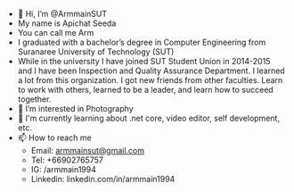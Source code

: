 - 👋 Hi, I’m @ArmmainSUT
- My name is Apichat Seeda
- You can call me Arm
- I graduated with a bachelor’s degree in Computer Engineering from Suranaree University of Technology (SUT)
- While in the university I have joined SUT Student Union in 2014-2015 and I have been Inspection and Quality Assurance Department. I learned a lot from this organization. I got new friends from other faculties. Learn to work with others, learned to be a leader, and learn how to succeed together.
- 👀 I’m interested in Photography 
- 🌱 I'm currently learning about .net core, video editor, self development, etc.
- 📫 How to reach me
    - Email: armmainsut@gmail.com
    - Tel: +66902765757
    - IG: /armmain1994
    - Linkedin: linkedin.com/in/armmain1994

<!---
ArmmainSUT/ArmmainSUT is a ✨ special ✨ repository because its `README.md` (this file) appears on your GitHub profile.
You can click the Preview link to take a look at your changes.
--->
